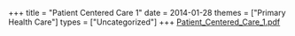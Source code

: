 +++
title = "Patient Centered Care 1"
date = 2014-01-28
themes = ["Primary Health Care"]
types = ["Uncategorized"]
+++
[Patient_Centered_Care_1.pdf](/files/Patient_Centered_Care_1.pdf)
